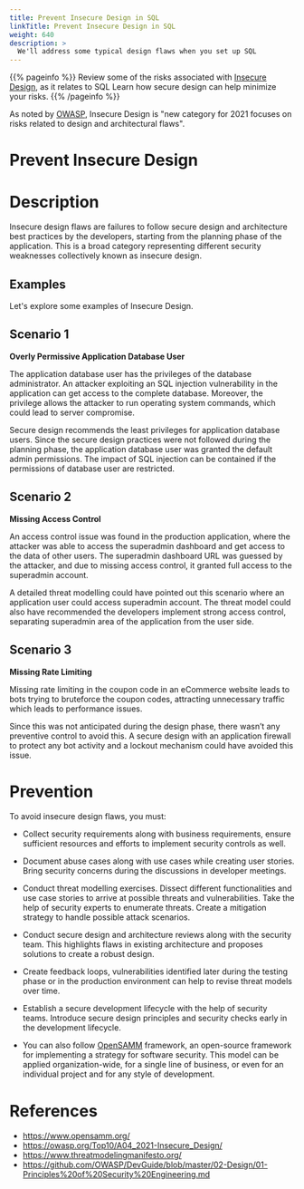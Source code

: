 ```yaml
---
title: Prevent Insecure Design in SQL
linkTitle: Prevent Insecure Design in SQL
weight: 640
description: >
  We'll address some typical design flaws when you set up SQL
---
```


{{% pageinfo %}}
Review some of the risks associated with [Insecure Design](https://owasp.org/Top10/A04_2021-Insecure_Design/),
as it relates to SQL Learn how secure design can help minimize your risks.
{{% /pageinfo %}}

As noted by [OWASP](/getting-started/glossary/#open-web-application-security-project-owasp),
Insecure Design is "new category for 2021 focuses on risks related to design and architectural flaws".

# Prevent Insecure Design # 

# Description #

Insecure design flaws are failures to follow secure design and architecture best practices by the developers, starting from the planning phase of the application. This is a broad category representing different security weaknesses collectively known as insecure design.

## Examples

Let's explore some examples of Insecure Design.

## Scenario 1 ##

**Overly Permissive Application Database User**

The application database user has the privileges of the database administrator. An attacker exploiting an SQL injection vulnerability in the application can get access to the complete database. Moreover, the privilege allows the attacker to run operating system commands, which could lead to server compromise. 
  
Secure design recommends the least privileges for application database users. Since the secure design practices were not followed during the planning phase, the application database user was granted the default admin permissions. The impact of SQL injection can be contained if the permissions of database user are restricted.  

## Scenario 2 ##

**Missing Access Control**

An access control issue was found in the production application, where the attacker was able to access the superadmin dashboard and get access to the data of other users. The superadmin dashboard URL was guessed by the attacker, and due to missing access control, it granted full access to the superadmin account. 

A detailed threat modelling could have pointed out this scenario where an application user could access superadmin account. The threat model could also have recommended the developers implement strong access control, separating superadmin area of the application from the user side. 

## Scenario 3 ##

**Missing Rate Limiting**

Missing rate limiting in the coupon code in an eCommerce website leads to bots trying to bruteforce the coupon codes, attracting unnecessary traffic which leads to performance issues. 

Since this was not anticipated during the design phase, there wasn’t any preventive control to avoid this. A secure design with an application firewall to protect any bot activity and a lockout mechanism could have avoided this issue.


# Prevention #

To avoid insecure design flaws, you must:

- Collect security requirements along with business requirements, ensure sufficient resources and efforts to implement security controls as well. 

- Document abuse cases along with use cases while creating user stories. Bring security concerns during the discussions in developer meetings.

- Conduct threat modelling exercises. Dissect different functionalities and use case stories to arrive at possible threats and vulnerabilities. Take the help of security experts to enumerate threats. Create a mitigation strategy to handle possible attack scenarios.

- Conduct secure design and architecture reviews along with the security team. This highlights flaws in existing architecture and proposes solutions to create a robust design. 

- Create feedback loops, vulnerabilities identified later during the testing phase or in the production environment can help to revise threat models over time. 

- Establish a secure development lifecycle with the help of security teams. Introduce secure design principles and security checks early in the development lifecycle. 

- You can also follow [OpenSAMM](https://www.opensamm.org/) framework, an open-source framework for implementing a strategy for software security. This model can be applied organization-wide, for a single line of business, or even for an individual project and for any style of development.



# References #

- https://www.opensamm.org/
- https://owasp.org/Top10/A04_2021-Insecure_Design/
- https://www.threatmodelingmanifesto.org/
- https://github.com/OWASP/DevGuide/blob/master/02-Design/01-Principles%20of%20Security%20Engineering.md

